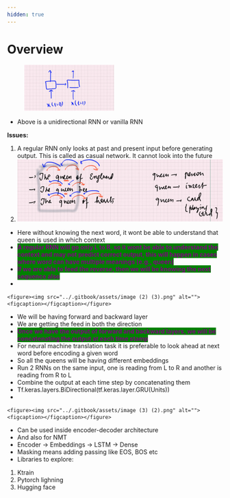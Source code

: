 ```yaml
---
hidden: true
---
```


# Overview

<figure><img src="../.gitbook/assets/image (41).png" alt="" width="210"><figcaption></figcaption></figure>

* Above is a unidirectional RNN or vanilla RNN

**Issues:**

1. A regular RNN only looks at past and present input before generating output. This is called as casual network. It cannot look into the future
2. ![](<../.gitbook/assets/image (1) (2).png>)

* Here without knowing the next word, it wont be able to understand that queen is used in which context
* <mark style="color:purple;background-color:green;">**A regular RNN will go only L to R, so it wont be able to understand the context and may not predict correct output, this will happen in cases where word can have multiple meanings (e.g., queen)**</mark>
* <mark style="color:purple;background-color:green;">**If we are able to feed the reverse, then we will be knowing the next sequence also**</mark>
*

    <figure><img src="../.gitbook/assets/image (2) (3).png" alt=""><figcaption></figcaption></figure>
* We will be having forward and backward layer
* We are getting the feed in both the direction
* <mark style="color:purple;background-color:green;">**Once we have the output of forward and backward layers, we will be concatenating the output at each time stamp**</mark>
* For neural machine translation task it is preferable to look ahead at next word before encoding a given word
* So all the queens will be having different embeddings
* Run 2 RNNs on the same input, one is reading from L to R and another is reading from R to L
* Combine the output at each time step by concatenating them
* Tf.keras.layers.BiDirectional(tf.keras.layer.GRU(Units))&#x20;
*

    <figure><img src="../.gitbook/assets/image (3) (2).png" alt=""><figcaption></figcaption></figure>
* Can be used inside encoder-decoder architecture
* And also for NMT
* Encoder -> Embeddings -> LSTM -> Dense
* Masking means adding passing like EOS, BOS etc
* Libraries to explore:

1. Ktrain
2. Pytorch lighning
3. Hugging face

&#x20;
